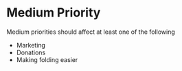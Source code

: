# Medium Priority

Medium priorities should affect at least one of the following

- Marketing
- Donations
- Making folding easier
